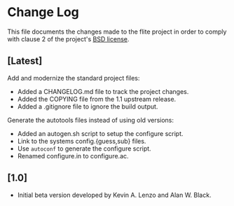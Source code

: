 # Change Log

This file documents the changes made to the flite project in order to comply
with clause 2 of the project's [BSD license](COPYING).

## [Latest]

Add and modernize the standard project files:

  * Added a CHANGELOG.md file to track the project changes.
  * Added the COPYING file from the 1.1 upstream release.
  * Added a .gitignore file to ignore the build output.

Generate the autotools files instead of using old versions:

  * Added an autogen.sh script to setup the configure script.
  * Link to the systems config.{guess,sub} files.
  * Use `autoconf` to generate the configure script.
  * Renamed configure.in to configure.ac.

## [1.0]

  * Initial beta version developed by Kevin A. Lenzo and Alan W. Black.
